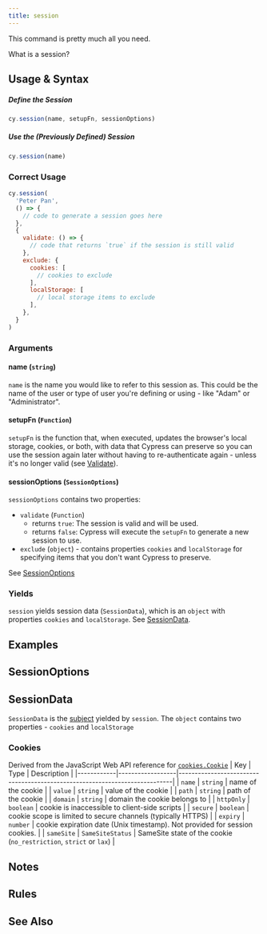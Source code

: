 ```yaml
---
title: session
---
```


This command is pretty much all you need.

What is a session?

## Usage & Syntax

##### Define the Session

```js
cy.session(name, setupFn, sessionOptions)
```

##### Use the (Previously Defined) Session

```js
cy.session(name)
```

### Correct Usage

```js
cy.session(
  'Peter Pan',
  () => {
    // code to generate a session goes here
  },
  {
    validate: () => {
      // code that returns `true` if the session is still valid
    },
    exclude: {
      cookies: [
        // cookies to exclude
      ],
      localStorage: [
        // local storage items to exclude
      ],
    },
  }
)
```

### Arguments

#### <Icon name="angle-right"></Icon> name (`string`)

`name` is the name you would like to refer to this session as. This could be the name of the user or type of user you're defining or using - like "Adam" or "Administrator".

#### <Icon name="angle-right"></Icon> setupFn (`Function`)

`setupFn` is the function that, when executed, updates the browser's local storage, cookies, or both, with data that Cypress can preserve so you can use the session again later without having to re-authenticate again - unless it's no longer valid (see [Validate]()).

#### <Icon name="angle-right"></Icon> sessionOptions (`SessionOptions`)

`sessionOptions` contains two properties:

- `validate` (`Function`)
  - returns `true`: The session is valid and will be used.
  - returns `false`: Cypress will execute the `setupFn` to generate a new session to use.
- `exclude` (`object`) - contains properties `cookies` and `localStorage` for specifying items that you don't want Cypress to preserve.

See [SessionOptions]()

### Yields

`session` yields session data (`SessionData`), which is an `object` with properties `cookies` and `localStorage`. See [SessionData]().

## Examples

## SessionOptions

## SessionData

`SessionData` is the [subject]() yielded by `session`. The `object` contains two properties - `cookies` and `localStorage`

### Cookies

Derived from the JavaScript Web API reference for [`cookies.Cookie`](https://developer.mozilla.org/en-US/docs/Mozilla/Add-ons/WebExtensions/API/cookies/Cookie)
| Key | Type | Description |
|------------|------------------|----------------------------------------------------------------------------|
| `name` | `string` | name of the cookie |
| `value` | `string` | value of the cookie |
| `path` | `string` | path of the cookie |
| `domain` | `string` | domain the cookie belongs to |
| `httpOnly` | `boolean` | cookie is inaccessible to client-side scripts |
| `secure` | `boolean` | cookie scope is limited to secure channels (typically HTTPS) |
| `expiry` | `number` | cookie expiration date (Unix timestamp). Not provided for session cookies. |
| `sameSite` | `SameSiteStatus` | SameSite state of the cookie (`no_restriction`, `strict` or `lax`) |

## Notes

## Rules

## See Also
